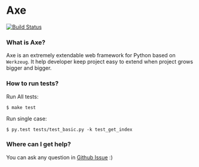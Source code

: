 Axe
========

[![Build Status](https://travis-ci.org/soasme/axe.svg?branch=master)](https://travis-ci.org/soasme/axe)

### What is Axe?

Axe is an extremely extendable web framework for Python based on `Werkzeug`. It help developer keep project easy to extend when project grows bigger and bigger.

### How to run tests?

Run All tests:

    $ make test

Run single case:

    $ py.test tests/test_basic.py -k test_get_index

### Where can I get help?

You can ask any question in [Github Issue](https://github.com/soasme/axe/issues)  :)
